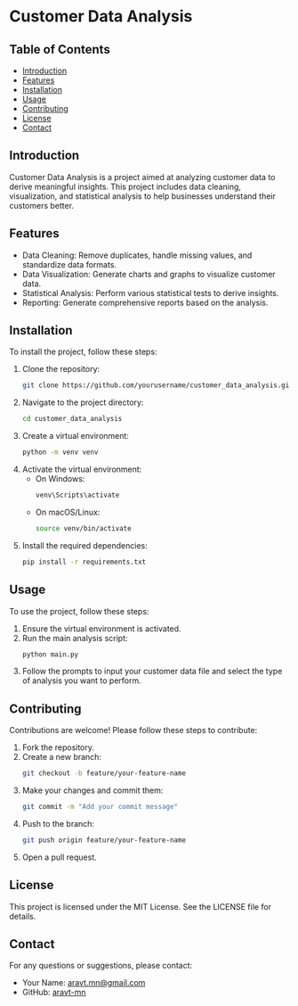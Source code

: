 # Customer Data Analysis

## Table of Contents
- [Introduction](#introduction)
- [Features](#features)
- [Installation](#installation)
- [Usage](#usage)
- [Contributing](#contributing)
- [License](#license)
- [Contact](#contact)

## Introduction
Customer Data Analysis is a project aimed at analyzing customer data to derive meaningful insights. This project includes data cleaning, visualization, and statistical analysis to help businesses understand their customers better.

## Features
- Data Cleaning: Remove duplicates, handle missing values, and standardize data formats.
- Data Visualization: Generate charts and graphs to visualize customer data.
- Statistical Analysis: Perform various statistical tests to derive insights.
- Reporting: Generate comprehensive reports based on the analysis.

## Installation
To install the project, follow these steps:

1. Clone the repository:
    ```sh
    git clone https://github.com/yourusername/customer_data_analysis.git
    ```
2. Navigate to the project directory:
    ```sh
    cd customer_data_analysis
    ```
3. Create a virtual environment:
    ```sh
    python -m venv venv
    ```
4. Activate the virtual environment:
    - On Windows:
        ```sh
        venv\Scripts\activate
        ```
    - On macOS/Linux:
        ```sh
        source venv/bin/activate
        ```
5. Install the required dependencies:
    ```sh
    pip install -r requirements.txt
    ```

## Usage
To use the project, follow these steps:

1. Ensure the virtual environment is activated.
2. Run the main analysis script:
    ```sh
    python main.py
    ```
3. Follow the prompts to input your customer data file and select the type of analysis you want to perform.

## Contributing
Contributions are welcome! Please follow these steps to contribute:

1. Fork the repository.
2. Create a new branch:
    ```sh
    git checkout -b feature/your-feature-name
    ```
3. Make your changes and commit them:
    ```sh
    git commit -m "Add your commit message"
    ```
4. Push to the branch:
    ```sh
    git push origin feature/your-feature-name
    ```
5. Open a pull request.

## License
This project is licensed under the MIT License. See the LICENSE file for details.

## Contact
For any questions or suggestions, please contact:
- Your Name: [aravt.mn@gmail.com](mailto:aravt.mn@gmail.com)
- GitHub: [aravt-mn](https://github.com/aravt-mn)